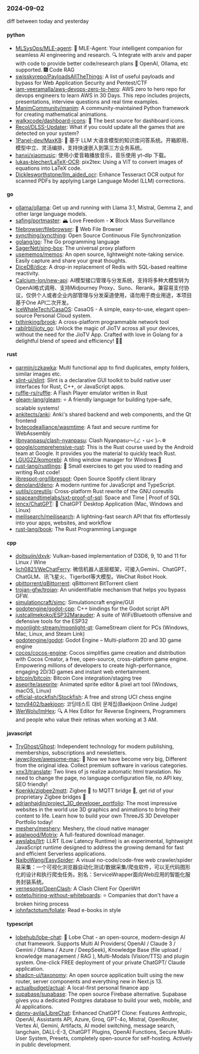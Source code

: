 ### 2024-09-02
diff between today and yesterday

#### python
* [MLSysOps/MLE-agent](https://github.com/MLSysOps/MLE-agent): 🤖 MLE-Agent: Your intelligent companion for seamless AI engineering and research. 🔍 Integrate with arxiv and paper with code to provide better code/research plans 🧰 OpenAI, Ollama, etc supported. 🎆 Code RAG
* [swisskyrepo/PayloadsAllTheThings](https://github.com/swisskyrepo/PayloadsAllTheThings): A list of useful payloads and bypass for Web Application Security and Pentest/CTF
* [iam-veeramalla/aws-devops-zero-to-hero](https://github.com/iam-veeramalla/aws-devops-zero-to-hero): AWS zero to hero repo for devops engineers to learn AWS in 30 Days. This repo includes projects, presentations, interview questions and real time examples.
* [ManimCommunity/manim](https://github.com/ManimCommunity/manim): A community-maintained Python framework for creating mathematical animations.
* [walkxcode/dashboard-icons](https://github.com/walkxcode/dashboard-icons): 🚀 The best source for dashboard icons.
* [Recol/DLSS-Updater](https://github.com/Recol/DLSS-Updater): What if you could update all the games that are detected on your system?
* [1Panel-dev/MaxKB](https://github.com/1Panel-dev/MaxKB): 🚀 基于 LLM 大语言模型的知识库问答系统。开箱即用、模型中立、灵活编排，支持快速嵌入到第三方业务系统。
* [hanxi/xiaomusic](https://github.com/hanxi/xiaomusic): 使用小爱音箱播放音乐，音乐使用 yt-dlp 下载。
* [lukas-blecher/LaTeX-OCR](https://github.com/lukas-blecher/LaTeX-OCR): pix2tex: Using a ViT to convert images of equations into LaTeX code.
* [Dicklesworthstone/llm_aided_ocr](https://github.com/Dicklesworthstone/llm_aided_ocr): Enhance Tesseract OCR output for scanned PDFs by applying Large Language Model (LLM) corrections.

#### go
* [ollama/ollama](https://github.com/ollama/ollama): Get up and running with Llama 3.1, Mistral, Gemma 2, and other large language models.
* [safing/portmaster](https://github.com/safing/portmaster): 🏔 Love Freedom - ❌ Block Mass Surveillance
* [filebrowser/filebrowser](https://github.com/filebrowser/filebrowser): 📂 Web File Browser
* [syncthing/syncthing](https://github.com/syncthing/syncthing): Open Source Continuous File Synchronization
* [golang/go](https://github.com/golang/go): The Go programming language
* [SagerNet/sing-box](https://github.com/SagerNet/sing-box): The universal proxy platform
* [usememos/memos](https://github.com/usememos/memos): An open source, lightweight note-taking service. Easily capture and share your great thoughts.
* [DiceDB/dice](https://github.com/DiceDB/dice): A drop-in replacement of Redis with SQL-based realtime reactivity.
* [Calcium-Ion/new-api](https://github.com/Calcium-Ion/new-api): AI模型接口管理与分发系统，支持将多种大模型转为OpenAI格式调用、支持Midjourney Proxy、Suno、Rerank，兼容易支付协议，仅供个人或者企业内部管理与分发渠道使用，请勿用于商业用途，本项目基于One API二次开发。
* [IceWhaleTech/CasaOS](https://github.com/IceWhaleTech/CasaOS): CasaOS - A simple, easy-to-use, elegant open-source Personal Cloud system.
* [txthinking/brook](https://github.com/txthinking/brook): A cross-platform programmable network tool
* [rabilrbl/jiotv_go](https://github.com/rabilrbl/jiotv_go): Unlock the magic of JioTV across all your devices, without the need for the JioTV App. Crafted with love in Golang for a delightful blend of speed and efficiency! 🌟✨

#### rust
* [qarmin/czkawka](https://github.com/qarmin/czkawka): Multi functional app to find duplicates, empty folders, similar images etc.
* [slint-ui/slint](https://github.com/slint-ui/slint): Slint is a declarative GUI toolkit to build native user interfaces for Rust, C++, or JavaScript apps.
* [ruffle-rs/ruffle](https://github.com/ruffle-rs/ruffle): A Flash Player emulator written in Rust
* [gleam-lang/gleam](https://github.com/gleam-lang/gleam): ⭐️ A friendly language for building type-safe, scalable systems!
* [ankitects/anki](https://github.com/ankitects/anki): Anki's shared backend and web components, and the Qt frontend
* [bytecodealliance/wasmtime](https://github.com/bytecodealliance/wasmtime): A fast and secure runtime for WebAssembly
* [libnyanpasu/clash-nyanpasu](https://github.com/libnyanpasu/clash-nyanpasu): Clash Nyanpasu～(∠・ω< )⌒☆​
* [google/comprehensive-rust](https://github.com/google/comprehensive-rust): This is the Rust course used by the Android team at Google. It provides you the material to quickly teach Rust.
* [LGUG2Z/komorebi](https://github.com/LGUG2Z/komorebi): A tiling window manager for Windows 🍉
* [rust-lang/rustlings](https://github.com/rust-lang/rustlings): 🦀 Small exercises to get you used to reading and writing Rust code!
* [librespot-org/librespot](https://github.com/librespot-org/librespot): Open Source Spotify client library
* [denoland/deno](https://github.com/denoland/deno): A modern runtime for JavaScript and TypeScript.
* [uutils/coreutils](https://github.com/uutils/coreutils): Cross-platform Rust rewrite of the GNU coreutils
* [spaceandtimelabs/sxt-proof-of-sql](https://github.com/spaceandtimelabs/sxt-proof-of-sql): Space and Time | Proof of SQL
* [lencx/ChatGPT](https://github.com/lencx/ChatGPT): 🔮 ChatGPT Desktop Application (Mac, Windows and Linux)
* [meilisearch/meilisearch](https://github.com/meilisearch/meilisearch): A lightning-fast search API that fits effortlessly into your apps, websites, and workflow
* [rust-lang/book](https://github.com/rust-lang/book): The Rust Programming Language

#### cpp
* [doitsujin/dxvk](https://github.com/doitsujin/dxvk): Vulkan-based implementation of D3D8, 9, 10 and 11 for Linux / Wine
* [lich0821/WeChatFerry](https://github.com/lich0821/WeChatFerry): 微信机器人底层框架，可接入Gemini、ChatGPT、ChatGLM、讯飞星火、Tigerbot等大模型。WeChat Robot Hook.
* [qbittorrent/qBittorrent](https://github.com/qbittorrent/qBittorrent): qBittorrent BitTorrent client
* [trojan-gfw/trojan](https://github.com/trojan-gfw/trojan): An unidentifiable mechanism that helps you bypass GFW.
* [simulationcraft/simc](https://github.com/simulationcraft/simc): Simulationcraft engine/GUI
* [godotengine/godot-cpp](https://github.com/godotengine/godot-cpp): C++ bindings for the Godot script API
* [justcallmekoko/ESP32Marauder](https://github.com/justcallmekoko/ESP32Marauder): A suite of WiFi/Bluetooth offensive and defensive tools for the ESP32
* [moonlight-stream/moonlight-qt](https://github.com/moonlight-stream/moonlight-qt): GameStream client for PCs (Windows, Mac, Linux, and Steam Link)
* [godotengine/godot](https://github.com/godotengine/godot): Godot Engine – Multi-platform 2D and 3D game engine
* [cocos/cocos-engine](https://github.com/cocos/cocos-engine): Cocos simplifies game creation and distribution with Cocos Creator, a free, open-source, cross-platform game engine. Empowering millions of developers to create high-performance, engaging 2D/3D games and instant web entertainment.
* [bitcoin/bitcoin](https://github.com/bitcoin/bitcoin): Bitcoin Core integration/staging tree
* [aseprite/aseprite](https://github.com/aseprite/aseprite): Animated sprite editor & pixel art tool (Windows, macOS, Linux)
* [official-stockfish/Stockfish](https://github.com/official-stockfish/Stockfish): A free and strong UCI chess engine
* [tony9402/baekjoon](https://github.com/tony9402/baekjoon): 코딩테스트 대비 문제집(Baekjoon Online Judge)
* [WerWolv/ImHex](https://github.com/WerWolv/ImHex): 🔍 A Hex Editor for Reverse Engineers, Programmers and people who value their retinas when working at 3 AM.

#### javascript
* [TryGhost/Ghost](https://github.com/TryGhost/Ghost): Independent technology for modern publishing, memberships, subscriptions and newsletters.
* [jaywcjlove/awesome-mac](https://github.com/jaywcjlove/awesome-mac):  Now we have become very big, Different from the original idea. Collect premium software in various categories.
* [xnx3/translate](https://github.com/xnx3/translate): Two lines of js realize automatic html translation. No need to change the page, no language configuration file, no API key, SEO friendly!
* [Koenkk/zigbee2mqtt](https://github.com/Koenkk/zigbee2mqtt): Zigbee 🐝 to MQTT bridge 🌉, get rid of your proprietary Zigbee bridges 🔨
* [adrianhajdin/project_3D_developer_portfolio](https://github.com/adrianhajdin/project_3D_developer_portfolio): The most impressive websites in the world use 3D graphics and animations to bring their content to life. Learn how to build your own ThreeJS 3D Developer Portfolio today!
* [meshery/meshery](https://github.com/meshery/meshery): Meshery, the cloud native manager
* [agalwood/Motrix](https://github.com/agalwood/Motrix): A full-featured download manager.
* [awslabs/llrt](https://github.com/awslabs/llrt): LLRT (Low Latency Runtime) is an experimental, lightweight JavaScript runtime designed to address the growing demand for fast and efficient Serverless applications.
* [NaiboWang/EasySpider](https://github.com/NaiboWang/EasySpider): A visual no-code/code-free web crawler/spider易采集：一个可视化浏览器自动化测试/数据采集/爬虫软件，可以无代码图形化的设计和执行爬虫任务。别名：ServiceWrapper面向Web应用的智能化服务封装系统。
* [vernesong/OpenClash](https://github.com/vernesong/OpenClash): A Clash Client For OpenWrt
* [poteto/hiring-without-whiteboards](https://github.com/poteto/hiring-without-whiteboards): ⭐️ Companies that don't have a broken hiring process
* [johnfactotum/foliate](https://github.com/johnfactotum/foliate): Read e-books in style

#### typescript
* [lobehub/lobe-chat](https://github.com/lobehub/lobe-chat): 🤯 Lobe Chat - an open-source, modern-design AI chat framework. Supports Multi AI Providers( OpenAI / Claude 3 / Gemini / Ollama / Azure / DeepSeek), Knowledge Base (file upload / knowledge management / RAG ), Multi-Modals (Vision/TTS) and plugin system. One-click FREE deployment of your private ChatGPT/ Claude application.
* [shadcn-ui/taxonomy](https://github.com/shadcn-ui/taxonomy): An open source application built using the new router, server components and everything new in Next.js 13.
* [actualbudget/actual](https://github.com/actualbudget/actual): A local-first personal finance app
* [supabase/supabase](https://github.com/supabase/supabase): The open source Firebase alternative. Supabase gives you a dedicated Postgres database to build your web, mobile, and AI applications.
* [danny-avila/LibreChat](https://github.com/danny-avila/LibreChat): Enhanced ChatGPT Clone: Features Anthropic, OpenAI, Assistants API, Azure, Groq, GPT-4o, Mistral, OpenRouter, Vertex AI, Gemini, Artifacts, AI model switching, message search, langchain, DALL-E-3, ChatGPT Plugins, OpenAI Functions, Secure Multi-User System, Presets, completely open-source for self-hosting. Actively in public development.
